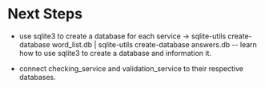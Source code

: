 # Next Steps
- use sqlite3 to create a database for each service -> sqlite-utils create-database word_list.db | sqlite-utils create-database answers.db
-- learn how to use sqlite3 to create a database and information it.

- connect checking_service and validation_service to their respective databases.
